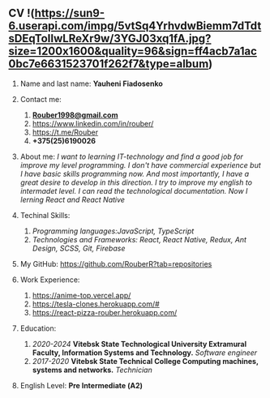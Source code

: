 ## CV !(https://sun9-6.userapi.com/impg/5vtSq4YrhvdwBiemm7dTdtsDEqToIIwLReXr9w/3YGJ03xq1fA.jpg?size=1200x1600&quality=96&sign=ff4acb7a1ac0bc7e6631523701f262f7&type=album)

1. Name and last name: **Yauheni Fiadosenko**
2. Contact me: 
    1. **Rouber1998@gmail.com**
    2. https://www.linkedin.com/in/rouber/
    3. https://t.me/Rouber
    4. **+375(25)6190026**
    
3. About me: _I want to learning IT-technology and find a good job for improve my level programming. I don't have commercial experience but I have basic skills programming now. And most importantly, I have a great desire to develop in this direction. I try to improve my english to intermadet level. I can read the technological documentation. Now I lerning React and React Native_
4. Techinal Skills:
    1. _Programming languages:JavaScript, TypeScript_
    2. _Technologies and Frameworks: React, React Native, Redux, Ant Design, SCSS, Git, Firebase_
5. My GitHub: https://github.com/RouberR?tab=repositories
6. Work Experience: 
    1. https://anime-top.vercel.app/
    2. https://tesla-clones.herokuapp.com/#
    3. https://react-pizza-rouber.herokuapp.com/
7. Education:
    1. _2020-2024_ **Vitebsk State Technological University Extramural Faculty, Information Systems and Technology.** _Software engineer_
    2. _2017-2020_ **Vitebsk State Technical College Computing machines, systems and networks.** _Technician_ 
8. English Level: **Pre Intermediate (А2)**